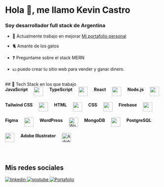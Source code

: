 # Hola 👋, me llamo Kevin Castro

### Soy desarrollador full stack de Argentina
  

- 🔭 Actualmente trabajo en mejorar [Mi portafolio personal](https://portafolio3-95zh.vercel.app/)  
  

- 🐈 Amante de los gatos
  

- ❓ Preguntame sobre el stack MERN   
  

- 💵 puedo crear tu sitio web para vender y ganar dinero.  
  

<br/>  
## 🚀 Tech Stack en los que trabajo
<br/>
<div style="display: flex; flex-wrap: wrap; gap: 20px;">
    <strong >JavaScript</strong>
    <img src="https://cdn.jsdelivr.net/gh/devicons/devicon/icons/javascript/javascript-original.svg" height="30" />
     <strong>TypeScript</strong>
    <img src="https://cdn.jsdelivr.net/gh/devicons/devicon/icons/typescript/typescript-original.svg" height="30" />
     <strong>React</strong>
    <img src="https://cdn.jsdelivr.net/gh/devicons/devicon/icons/react/react-original.svg" height="30" />
     <strong>Node.js</strong>
    <img src="https://cdn.jsdelivr.net/gh/devicons/devicon/icons/nodejs/nodejs-original.svg" height="30" />
     <strong>Tailwind CSS</strong>
    <img src="https://www.vectorlogo.zone/logos/tailwindcss/tailwindcss-icon.svg" height="30" />
      <strong>HTML</strong>
    <img src="https://cdn.jsdelivr.net/gh/devicons/devicon/icons/html5/html5-original.svg" height="30" />
     <strong>CSS</strong>
    <img src="https://cdn.jsdelivr.net/gh/devicons/devicon/icons/css3/css3-original.svg" height="30" />
     <strong>Firebase</strong>
    <img src="https://cdn.jsdelivr.net/gh/devicons/devicon/icons/firebase/firebase-plain.svg" height="30" />
   <strong>Figma</strong>
    <img src="https://cdn.jsdelivr.net/gh/devicons/devicon/icons/figma/figma-original.svg" height="30" />
     <strong>WordPress</strong>
    <img src="https://cdn.jsdelivr.net/gh/devicons/devicon/icons/wordpress/wordpress-plain.svg" height="30" alt="WordPress azul" />
    <strong>MongoDB</strong>
   <img src="https://cdn.jsdelivr.net/gh/devicons/devicon/icons/mongodb/mongodb-original.svg" height="30" />
   <strong>PostgreSQL</strong>
   <img src="https://cdn.jsdelivr.net/gh/devicons/devicon/icons/postgresql/postgresql-original.svg" height="30" />
   <strong>Adobe Illustrator</strong>
  <img src="https://upload.wikimedia.org/wikipedia/commons/f/fb/Adobe_Illustrator_CC_icon.svg" height="30" alt="Adobe Illustrator" />

</div>


###

<br/>  


## Mis redes sociales   
<div align="start">
<a href="https://www.linkedin.com/in/kevin-castro-b12357214/" target="_blank">
<img src=https://img.shields.io/badge/linkedin-%231E77B5.svg?&style=for-the-badge&logo=linkedin&logoColor=white alt=linkedin style="margin-bottom: 5px;" />
</a>
<a href="https://www.youtube.com/@practicandoprogramacion2022" target="_blank">
<img src=https://img.shields.io/badge/youtube-%23EE4831.svg?&style=for-the-badge&logo=youtube&logoColor=white alt=youtube style="margin-bottom: 5px;" />
</a>
<a href="https://portafolio3-95zh.vercel.app/" target="_blank">
<img src="https://img.shields.io/badge/Portafolio-%2324292e.svg?&style=for-the-badge&logo=portfolio&logoColor=white" alt="Portafolio" style="margin-bottom: 5px;" />
</a>  
</div>  
  

<br/>  

